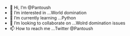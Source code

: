 - 👋 Hi, I’m @Pantoush
- 👀 I’m interested in ...World domination
- 🌱 I’m currently learning ...Python
- 💞️ I’m looking to collaborate on ...Wolrd domination issues
- 📫 How to reach me ...Twitter @Pantoush

<!---
Pantoush/Pantoush is a ✨ special ✨ repository because its `README.md` (this file) appears on your GitHub profile.
You can click the Preview link to take a look at your changes.
--->
